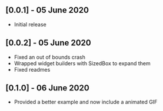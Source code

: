## [0.0.1] - 05 June 2020

* Initial release

## [0.0.2] - 05 June 2020

* Fixed an out of bounds crash
* Wrapped widget builders with SizedBox to expand them
* Fixed readmes

## [0.1.0] - 06 June 2020

* Provided a better example and now include a animated GIF